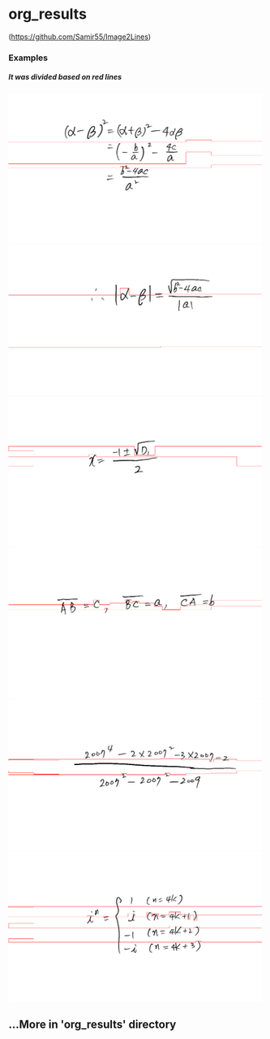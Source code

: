 # org_results
(https://github.com/Samir55/Image2Lines)

### Examples

<h5>It was divided based on red lines
</h5>

<img src ='./org_results/Final_Lines01.bmp' width = 500px>

<img src ='./org_results/Final_Lines02.bmp' width = 500px>

<img src ='./org_results/Final_Lines03.bmp' width = 500px>

<img src ='./org_results/Final_Lines04.bmp' width = 500px>

<img src ='./org_results/Final_Lines05.bmp' width = 500px>

<img src ='./org_results/Final_Lines06.bmp' width = 500px>


## ...More in 'org_results' directory
